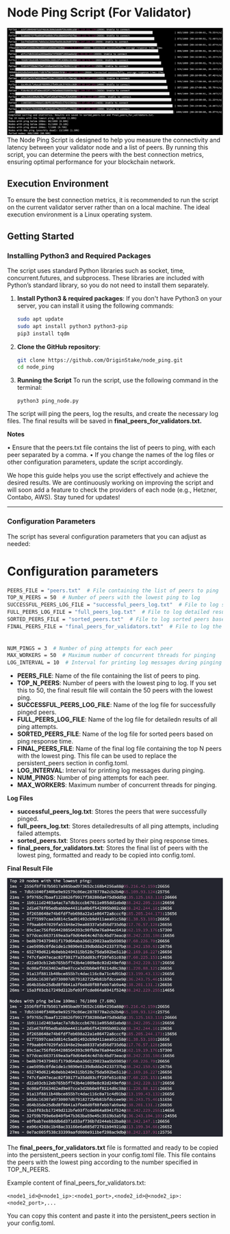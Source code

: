 # Node Ping Script (For Validator)

![Result Ping](assets/image.png)
The Node Ping Script is designed to help you measure the connectivity and latency between your validator node and a list of peers. By running this script, you can determine the peers with the best connection metrics, ensuring optimal performance for your blockchain network.


## Execution Environment

To ensure the best connection metrics, it is recommended to run the script on the current validator server rather than on a local machine. The ideal execution environment is a Linux operating system.

## Getting Started

### Installing Python3 and Required Packages
The script uses standard Python libraries such as socket, time, concurrent.futures, and subprocess. These libraries are included with Python’s standard library, so you do not need to install them separately.


1. **Install Python3 & required packages**:
   If you don't have Python3 on your server, you can install it using the following commands:
   
   ```sh
   sudo apt update
   sudo apt install python3 python3-pip
   pip3 install tqdm

2. **Clone the GitHub repository**:
    ```sh
    git clone https://github.com/OriginStake/node_ping.git
    cd node_ping

3. **Running the Script**
To run the script, use the following command in the terminal:
    ```
    python3 ping_node.py
    ```

The script will ping the peers, log the results, and create the necessary log files. The final results will be saved in **final_peers_for_validators.txt.**

**Notes**
  
•  Ensure that the peers.txt file contains the list of peers to ping, with each peer separated by a comma.
•  If you change the names of the log files or other configuration parameters, update the script accordingly.

We hope this guide helps you use the script effectively and achieve the desired results. We are continuously working on improving the script and will soon add a feature to check the providers of each node (e.g., Hetzner, Contabo, AWS). Stay tuned for updates!  

------------

### Configuration Parameters

The script has several configuration parameters that you can adjust as needed:

# Configuration parameters

```sh
PEERS_FILE = "peers.txt"  # File containing the list of peers to ping
TOP_N_PEERS = 50  # Number of peers with the lowest ping to log
SUCCESSFUL_PEERS_LOG_FILE = "successful_peers_log.txt"  # File to log successfully pinged peers
FULL_PEERS_LOG_FILE = "full_peers_log.txt"  # File to log detailed results of all ping attempts
SORTED_PEERS_FILE = "sorted_peers.txt"  # File to log sorted peers based on ping response time
FINAL_PEERS_FILE = "final_peers_for_validators.txt"  # File to log the top N peers with the lowest ping, Use this result to replace the persistent_peers section in config.toml


NUM_PINGS = 3  # Number of ping attempts for each peer
MAX_WORKERS = 50  # Maximum number of concurrent threads for pinging
LOG_INTERVAL = 10  # Interval for printing log messages during pinging
```

 - **PEERS_FILE**: Name of the file containing the list of peers to ping.
 - **TOP_N_PEERS**: Number of peers with the lowest ping to log. If you set this to 50, the final result file will contain the 50 peers with the lowest ping.
 - **SUCCESSFUL_PEERS_LOG_FILE**: Name of the log file for successfully pinged peers.
 - **FULL_PEERS_LOG_FILE**: Name of the log file for detailedn results of all ping attempts.
 - **SORTED_PEERS_FILE**: Name of the log file  for sorted peers based on ping response time.
 - **FINAL_PEERS_FILE**: Name of the final log file containing the top N peers with the lowest ping. This file can be used to replace the persistent_peers section in config.toml.
 - **LOG_INTERVAL**: Interval for printing log messages during pinging.
 - **NUM_PINGS**: Number of ping attempts for each peer. 
 - **MAX_WORKERS**: Maximum number of concurrent threads for pinging.

**Log Files**

 - **successful_peers_log.txt**: Stores the peers that were    successfully pinged.    
 - **full_peers_log.txt**: Stores detailedresults of all ping attempts, including failed attempts.
 - **sorted_peers.txt**: Stores peers sorted by their ping response    times.
 - **final_peers_for_validators.txt**: Stores the final list of peers with the lowest ping, formatted and ready to be copied into config.toml.

**Final Result File**

![Result (sorted_peers.txt)](assets/result.png)

The **final_peers_for_validators.txt** file is formatted and ready to be copied into the persistent_peers section in your config.toml file. This file contains the peers with the lowest ping according to the number specified in TOP_N_PEERS.

Example content of final_peers_for_validators.txt:

    <node1_id>@<node1_ip>:<node1_port>,<node2_id>@<node2_ip>:<node2_port>,...

You can copy this content and paste it into the persistent_peers section in your config.toml.
